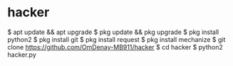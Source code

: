 # hacker
$ apt update && apt upgrade
$ pkg update && pkg upgrade
$ pkg install python2
$ pkg install git
$ pkg install request
$ pkg install mechanize
$ git clone https://github.com/OmDenay-MB911/hacker
$ cd hacker
$ python2 hacker.py

